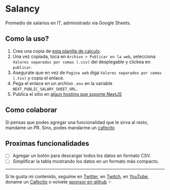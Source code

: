 # Salancy

Promedio de salarios en IT, administrado via Google Sheets.

## Como la uso?

1. Crea una copia de [esta planilla de calculo](https://docs.google.com/spreadsheets/d/1T4bKoTOQQecslHno4R_8zIXCnjGjiStnh0VkBl9eMa0/edit?usp=sharing).
2. Una vez copiada, toca en `Archivo > Publicar en la web`, selecciona `Valores separados por comas (.csv)` del desplegable y clickea en `publicar`.
3. Asegurate que en vez de `Pagina web` diga `Valores separados por comas (.tsv)` y copia el enlace.
4. Pega el enlace en un archivo `.env` en la variable `NEXT_PUBLIC_SALARY_SHEET_URL`.
5. Publica el sitio en [algun hosting que soporte NextJS](https://vercel.com)

## Como colaborar

Si pensas que podes agregar una funcionalidad que le sirva al resto, mandame un PR. Sino, podes mandarme un [cafecito](https://cafecito.app/goncy)

## Proximas funcionalidades

- [ ] Agregar un botón para descargar todos los datos en formato CSV.
- [ ] Simplificar la tabla mostrando los datos en un formato más compacto.

---

Si te gusta mi contenido, seguime en [Twitter](https://twitter.gonzalopozzo.com), en [Twitch](https://twitch.gonzalopozzo.com), en [YouTube](https://youtube.gonzalopozzo.com), doname un [Cafecito](https://cafecito.gonzalopozzo.com) o volvete [sponsor en github](https://github.com/sponsors/goncy) ✨
